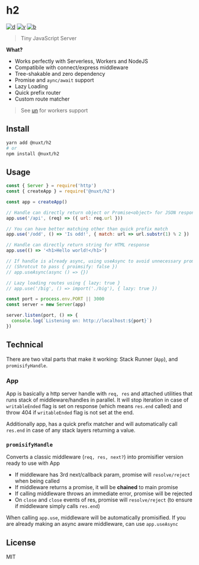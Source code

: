 # h2

[![d](https://img.shields.io/npm/dm/@nuxt/h2.svg?style=flat-square)](https://npmjs.com/package/@nuxt/h2)
[![v](https://img.shields.io/npm/v/@nuxt/h2/latest.svg?style=flat-square)](https://npmjs.com/package/@nuxt/h2)
[![b](https://img.shields.io/bundlephobia/min/@nuxt/h2/latest.svg?style=flat-square)](https://bundlephobia.com/result?p=@nuxt/h2)

> Tiny JavaScript Server

**What?**

- Works perfectly with Serverless, Workers and NodeJS
- Compatibile with connect/express middleware
- Tree-shakable and zero dependency
- Promise and `aync/await` support
- Lazy Loading
- Quick prefix router
- Custom route matcher

> See [un](https://github.com/nuxt-contrib/un) for workers support

## Install

```bash
yarn add @nuxt/h2
# or
npm install @nuxt/h2
```

## Usage

```js
const { Server } = require('http')
const { createApp } = require('@nuxt/h2')

const app = createApp()

// Handle can directly return object or Promise<object> for JSON response
app.use('/api', (req) => ({ url: req.url }))

// You can have better matching other than quick prefix match
app.use('/odd', () => 'Is odd!', { match: url => url.substr(1) % 2 })

// Handle can directly return string for HTML response
app.use(() => '<h1>Hello world!</h1>')

// If handle is already async, using useAsync to avoid unnecessary promisify wrapper
// (Shrotcut to pass { proimsify: false })
// app.useAsync(async () => {})

// Lazy loading routes using { lazy: true }
// app.use('/big', () => import('./big'), { lazy: true })

const port = process.env.PORT || 3000
const server = new Server(app)

server.listen(port, () => {
  console.log(`Listening on: http://localhost:${port}`)
})
```

## Technical

There are two vital parts that make it working: Stack Runner (`App`), and `promisifyHandle`.

### App

App is basically a http server handle with `req, res` and attached utilities that runs stack
 of middleware/handles in parallel. It will stop iteration in case of `writableEnded` flag is set on response
 (which means `res.end` called) and throw 404 if `writableEnded` flag is not set at the end.

Additionally app, has a quick prefix matcher and will automatically call `res.end` in case of any stack layers returning a value.

### `promisifyHandle`

Converts a classic middleware (`req, res, next?`) into promisifier version ready to use with App

- If middleware has 3rd next/callback param, promise will `resolve/reject` when being called
- If middleware returns a promise, it will be **chained** to main promise
- If calling middleware throws an immediate error, promise will be rejected
- On `close` and `close` events of res, promise will `resolve/reject` (to ensure if middleware simply calls `res.end`)

When calling `app.use`, middleware will be automatically promisified.
If you are already making an async aware middleware, can use `app.useAsync`

## License

MIT
